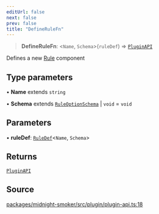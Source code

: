 ```yaml
---
editUrl: false
next: false
prev: false
title: "DefineRuleFn"
---
```


> **DefineRuleFn**: \<`Name`, `Schema`\>(`ruleDef`) => [`PluginAPI`](/api/midnight-smoker/midnight-smoker/plugin/interfaces/pluginapi/)

Defines a new [Rule](/api/midnight-smoker/midnight-smoker/rule/index/) component

## Type parameters

• **Name** extends `string`

• **Schema** extends [`RuleOptionSchema`](/api/midnight-smoker/midnight-smoker/rule/type-aliases/ruleoptionschema/) \| `void` = `void`

## Parameters

• **ruleDef**: [`RuleDef`](/api/midnight-smoker/midnight-smoker/rule/interfaces/ruledef/)\<`Name`, `Schema`\>

## Returns

[`PluginAPI`](/api/midnight-smoker/midnight-smoker/plugin/interfaces/pluginapi/)

## Source

[packages/midnight-smoker/src/plugin/plugin-api.ts:18](https://github.com/boneskull/midnight-smoker/blob/417858b/packages/midnight-smoker/src/plugin/plugin-api.ts#L18)

